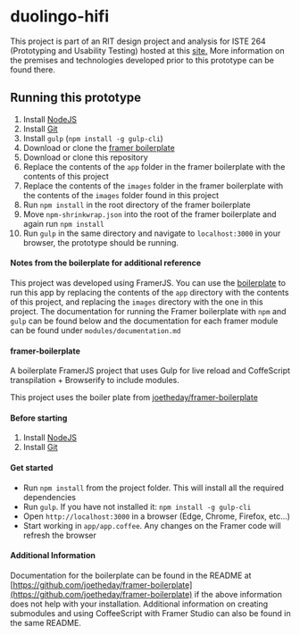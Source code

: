 # duolingo-hifi

This project is part of an RIT design project and analysis for ISTE 264 
(Prototyping and Usability Testing) hosted at this 
[site.](https://people.rit.edu/~lwm2120/ISTE264/projectSite)  More 
information on the premises and technologies developed prior to this 
prototype can be found there.

## Running this prototype

1. Install [NodeJS](https://nodejs.org/en/download/)
1. Install [Git](https://git-scm.com/)
1. Install `gulp` (`npm install -g gulp-cli`)
1. Download or clone the [framer boilerplate](https://github.com/joetheday/framer-boilerplate)
1. Download or clone this repository
1. Replace the contents of the `app` folder in the framer boilerplate with the contents of this project
1. Replace the contents of the `images` folder in the framer boilerplate with the contents of the `images` folder found in this project
1. Run `npm install` in the root directory of the framer boilerplate
7. Move `npm-shrinkwrap.json` into the root of the framer boilerplate and again run `npm install`
8. Run `gulp` in the same directory and navigate to `localhost:3000` in your browser, the prototype should be running.

#### Notes from the boilerplate for additional reference

This project was developed using FramerJS.  You can use the 
[boilerplate](https://github.com/joetheday/framer-boilerplate) to run this app by replacing the contents of the `app` directory with the contents of this project, and replacing the `images` directory with the one in this project. The documentation for running the Framer boilerplate with `npm` and `gulp` 
can be found below and the documentation for each 
framer module can be found under `modules/documentation.md`


#### framer-boilerplate
A boilerplate FramerJS project that uses Gulp for live reload and CoffeScript transpilation + Browserify to include modules.

This project uses the boiler plate from [joetheday/framer-boilerplate](https://github.com/joetheday/framer-boilerplate)

#### Before starting

1. Install [NodeJS](https://nodejs.org/en/download/)
2. Install [Git](https://git-scm.com/)

#### Get started

- Run `npm install` from the project folder. This will install all the required dependencies
- Run `gulp`. If you have not installed it: `npm install -g gulp-cli`
- Open `http://localhost:3000` in a browser (Edge, Chrome, Firefox, etc...)
- Start working in `app/app.coffee`. Any changes on the Framer code will refresh the browser

#### Additional Information

Documentation for the boilerplate can be found in the README at [https://github.com/joetheday/framer-boilerplate](https://github.com/joetheday/framer-boilerplate) if the above information does not help with your installation.  Additional information on creating submodules and using CoffeeScript with Framer Studio can also be found in the same README.

